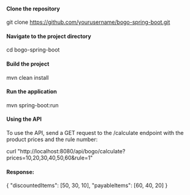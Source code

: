#### Clone the repository

git clone https://github.com/yourusername/bogo-spring-boot.git


#### Navigate to the project directory
cd bogo-spring-boot

#### Build the project
mvn clean install

#### Run the application
mvn spring-boot:run

#### Using the API

To use the API, send a GET request to the /calculate endpoint with the product prices and the rule number:

curl "http://localhost:8080/api/bogo/calculate?prices=10,20,30,40,50,60&rule=1"

#### Response:

{
  "discountedItems": [50, 30, 10],
  "payableItems": [60, 40, 20]
}

